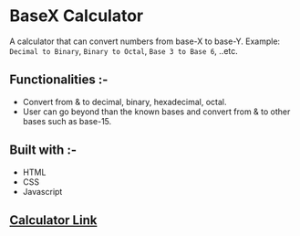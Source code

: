 # BaseX Calculator

A calculator that can convert numbers from base-X to base-Y. Example: `` Decimal to Binary ``, `` Binary to Octal ``, `` Base 3 to Base 6 ``, ..etc.

## Functionalities :-

- Convert from & to decimal, binary, hexadecimal, octal.
- User can go beyond than the known bases and convert from & to other bases such as base-15.

## Built with :-

- HTML
- CSS
- Javascript

## [Calculator Link](./index.html)